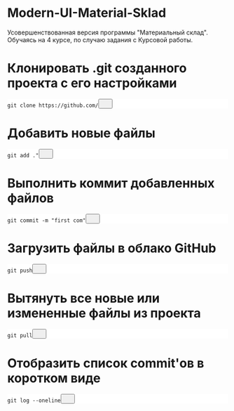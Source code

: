 # Modern-UI-Material-Sklad
Усовершенствованная версия программы "Материальный склад". Обучаясь на 4 курсе, по случаю задания с Курсовой работы.

# Клонировать .git созданного проекта с его настройками
<pre class="shiki" style="background-color: #ffffff">
<code>git clone https://github.com/</code><button class="button-copy-code"><svg aria-hidden="true" height="16" viewBox="0 0 16 16" version="1.1" width="16" data-view-component="true" class="copy-docs-icon"></svg></button>
</pre>

# Добавить новые файлы
<pre class="shiki" style="background-color: #ffffff">
<code>git add ."</code><button class="button-copy-code"><svg aria-hidden="true" height="16" viewBox="0 0 16 16" version="1.1" width="16" data-view-component="true" class="copy-docs-icon"></svg></button>
</pre>

# Выполнить коммит добавленных файлов
<pre class="shiki" style="background-color: #ffffff">
<code>git commit -m "first com"</code><button class="button-copy-code"><svg aria-hidden="true" height="16" viewBox="0 0 16 16" version="1.1" width="16" data-view-component="true" class="copy-docs-icon"></svg></button>
</pre>

# Загрузить файлы в облако GitHub
<pre class="shiki" style="background-color: #ffffff">
<code>git push</code><button class="button-copy-code"><svg aria-hidden="true" height="16" viewBox="0 0 16 16" version="1.1" width="16" data-view-component="true" class="copy-docs-icon"></svg></button>
</pre>

# Вытянуть все новые или измененные файлы из проекта
<pre class="shiki" style="background-color: #ffffff">
<code>git pull</code><button class="button-copy-code"><svg aria-hidden="true" height="16" viewBox="0 0 16 16" version="1.1" width="16" data-view-component="true" class="copy-docs-icon"></svg></button>
</pre>

# Отобразить список commit'ов в коротком виде 
<pre class="shiki" style="background-color: #ffffff">
<code>git log --oneline</code><button class="button-copy-code"><svg aria-hidden="true" height="16" viewBox="0 0 16 16" version="1.1" width="16" data-view-component="true" class="copy-docs-icon"></svg></button>
</pre>

